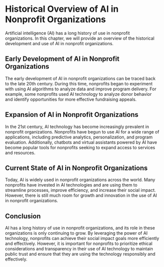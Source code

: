 Historical Overview of AI in Nonprofit Organizations
============================================================================================================

Artificial intelligence (AI) has a long history of use in nonprofit organizations. In this chapter, we will provide an overview of the historical development and use of AI in nonprofit organizations.

Early Development of AI in Nonprofit Organizations
--------------------------------------------------

The early development of AI in nonprofit organizations can be traced back to the late 20th century. During this time, nonprofits began to experiment with using AI algorithms to analyze data and improve program delivery. For example, some nonprofits used AI technology to analyze donor behavior and identify opportunities for more effective fundraising appeals.

Expansion of AI in Nonprofit Organizations
------------------------------------------

In the 21st century, AI technology has become increasingly prevalent in nonprofit organizations. Nonprofits have begun to use AI for a wide range of applications, including predictive analytics, personalization, and program evaluation. Additionally, chatbots and virtual assistants powered by AI have become popular tools for nonprofits seeking to expand access to services and resources.

Current State of AI in Nonprofit Organizations
----------------------------------------------

Today, AI is widely used in nonprofit organizations across the world. Many nonprofits have invested in AI technologies and are using them to streamline processes, improve efficiency, and increase their social impact. However, there is still much room for growth and innovation in the use of AI in nonprofit organizations.

Conclusion
----------

AI has a long history of use in nonprofit organizations, and its role in these organizations is only continuing to grow. By leveraging the power of AI technology, nonprofits can achieve their social impact goals more efficiently and effectively. However, it is important for nonprofits to prioritize ethical considerations and transparency in their use of AI technology to maintain public trust and ensure that they are using the technology responsibly and effectively.
